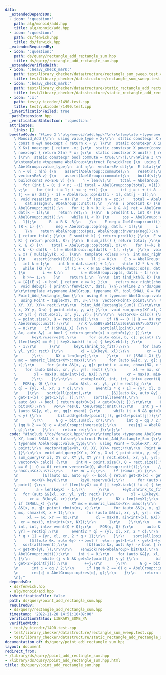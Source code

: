 ```yaml
---
data:
  _extendedDependsOn:
  - icon: ':question:'
    path: alg/monoid/add.hpp
    title: alg/monoid/add.hpp
  - icon: ':question:'
    path: ds/fenwick.hpp
    title: ds/fenwick.hpp
  _extendedRequiredBy:
  - icon: ':question:'
    path: ds/query/rectangle_add_rectangle_sum.hpp
    title: ds/query/rectangle_add_rectangle_sum.hpp
  _extendedVerifiedWith:
  - icon: ':heavy_check_mark:'
    path: test/library_checker/datastructure/rectangle_sum_sweep.test.cpp
    title: test/library_checker/datastructure/rectangle_sum_sweep.test.cpp
  - icon: ':heavy_check_mark:'
    path: test/library_checker/datastructure/static_rectangle_add_rectangle_sum.test.cpp
    title: test/library_checker/datastructure/static_rectangle_add_rectangle_sum.test.cpp
  - icon: ':x:'
    path: test/yukicoder/1490.test.cpp
    title: test/yukicoder/1490.test.cpp
  _isVerificationFailed: true
  _pathExtension: hpp
  _verificationStatusIcon: ':question:'
  attributes:
    links: []
  bundledCode: "#line 2 \"alg/monoid/add.hpp\"\n\r\ntemplate <typename X>\r\nstruct\
    \ Monoid_Add {\r\n  using value_type = X;\r\n  static constexpr X op(const X &x,\
    \ const X &y) noexcept { return x + y; }\r\n  static constexpr X inverse(const\
    \ X &x) noexcept { return -x; }\r\n  static constexpr X power(const X &x, ll n)\
    \ noexcept { return X(n) * x; }\r\n  static constexpr X unit() { return X(0);\
    \ }\r\n  static constexpr bool commute = true;\r\n};\r\n#line 3 \"ds/fenwick.hpp\"\
    \n\ntemplate <typename AbelGroup>\nstruct FenwickTree {\n  using E = typename\
    \ AbelGroup::value_type;\n  int n;\n  vector<E> dat;\n  E total;\n\n  FenwickTree(int\
    \ n = 0) : n(n) {\n    assert(AbelGroup::commute);\n    reset(n);\n  }\n  FenwickTree(const\
    \ vector<E>& v) {\n    assert(AbelGroup::commute);\n    build(v);\n  }\n\n  void\
    \ build(const vc<E>& v) {\n    n = len(v);\n    total = AbelGroup::unit();\n \
    \   for (int i = 0; i < n; ++i) total = AbelGroup::op(total, v[i]);\n    dat =\
    \ v;\n    for (int i = 1; i <= n; ++i) {\n      int j = i + (i & -i);\n      if\
    \ (j <= n) dat[j - 1] = AbelGroup::op(dat[i - 1], dat[j - 1]);\n    }\n  }\n\n\
    \  void reset(int sz = 0) {\n    if (sz) n = sz;\n    total = AbelGroup::unit();\n\
    \    dat.assign(n, AbelGroup::unit());\n  }\n\n  E prod(int k) {\n    E ret =\
    \ AbelGroup::unit();\n    for (; k > 0; k -= k & -k) ret = AbelGroup::op(ret,\
    \ dat[k - 1]);\n    return ret;\n  }\n\n  E prod(int L, int R) {\n    E pos =\
    \ AbelGroup::unit();\n    while (L < R) {\n      pos = AbelGroup::op(pos, dat[R\
    \ - 1]);\n      R -= R & -R;\n    }\n    E neg = AbelGroup::unit();\n    while\
    \ (R < L) {\n      neg = AbelGroup::op(neg, dat[L - 1]);\n      L -= L & -L;\n\
    \    }\n    return AbelGroup::op(pos, AbelGroup::inverse(neg));\n  }\n\n  E prod_all()\
    \ { return total; }\n\n  E sum(int k) { return prod(k); }\n\n  E sum(int L, int\
    \ R) { return prod(L, R); }\n\n  E sum_all() { return total; }\n\n  void multiply(int\
    \ k, E x) {\n    total = AbelGroup::op(total, x);\n    for (++k; k <= n; k +=\
    \ k & -k) dat[k - 1] = AbelGroup::op(dat[k - 1], x);\n  }\n\n  void add(int k,\
    \ E x) { multiply(k, x); }\n\n  template <class F>\n  int max_right(F& check)\
    \ {\n    assert(check(E(0)));\n    ll i = 0;\n    E s = AbelGroup::unit();\n \
    \   int k = 1;\n    int N = dat.size() + 1;\n    while (2 * k < N) k *= 2;\n \
    \   while (k) {\n      if (i + k < N && check(AbelGroup::op(s, dat[i + k - 1])))\
    \ {\n        i += k;\n        s = AbelGroup::op(s, dat[i - 1]);\n      }\n   \
    \   k >>= 1;\n    }\n    return i;\n  }\n\n  int find_kth(E k) {\n    auto check\
    \ = [&](E x) -> bool { return x <= k; };\n    return max_right(check);\n  }\n\n\
    \  void debug() { print(\"fenwick\", dat); }\n};\n#line 2 \"ds/query/point_add_rectangle_sum.hpp\"\
    \n\r\ntemplate <typename AbelGroup, typename XY, bool SMALL_X = false>\r\nstruct\
    \ Point_Add_Rectangle_Sum {\r\n  using G = typename AbelGroup::value_type;\r\n\
    \  using Point = tuple<XY, XY, G>;\r\n  vector<Point> point;\r\n  vector<tuple<XY,\
    \ XY, XY, XY>> rect;\r\n\r\n  Point_Add_Rectangle_Sum() {}\r\n\r\n  void add_query(XY\
    \ x, XY y, G w) { point.eb(x, y, w); }\r\n  void sum_query(XY xl, XY xr, XY yl,\
    \ XY yr) { rect.eb(xl, xr, yl, yr); }\r\n\r\n  vector<G> calc() {\r\n    int N\
    \ = point.size(), Q = rect.size();\r\n    if (N == 0 || Q == 0) return vector<G>(Q,\
    \ AbelGroup::unit());\r\n    // X \u65B9\u5411\u306E\u5EA7\u5727\r\n    int NX\
    \ = 0;\r\n    if (!SMALL_X) {\r\n      sort(all(point),\r\n           [&](auto\
    \ &x, auto &y) -> bool { return get<0>(x) < get<0>(y); });\r\n      vc<XY> keyX;\r\
    \n      keyX.reserve(N);\r\n      for (auto &&[a, b, c]: point) {\r\n        if\
    \ (len(keyX) == 0 || keyX.back() != a) { keyX.eb(a); }\r\n        a = len(keyX)\
    \ - 1;\r\n      }\r\n      keyX.shrink_to_fit();\r\n      for (auto &&[xl, xr,\
    \ yl, yr]: rect) {\r\n        xl = LB(keyX, xl);\r\n        xr = LB(keyX, xr);\r\
    \n      }\r\n      NX = len(keyX);\r\n    }\r\n    if (SMALL_X) {\r\n      XY\
    \ mx = numeric_limits<XY>::max();\r\n      for (auto &&[x, y, g]: point) chmin(mx,\
    \ x);\r\n      for (auto &&[x, y, g]: point) x -= mx, chmax(NX, x + 1);\r\n  \
    \    for (auto &&[xl, xr, yl, yr]: rect) {\r\n        xl -= mx, xr -= mx;\r\n\
    \        xl = max(0, min<int>(xl, NX));\r\n        xr = max(0, min<int>(xr, NX));\r\
    \n      }\r\n    }\r\n\r\n    vc<tuple<XY, int, int, int>> event(Q + Q);\r\n \
    \   FOR(q, Q) {\r\n      auto &[xl, xr, yl, yr] = rect[q];\r\n      event[2 *\
    \ q] = {yl, xl, xr, 2 * q};\r\n      event[2 * q + 1] = {yr, xl, xr, 2 * q + 1};\r\
    \n    }\r\n    sort(all(point),\r\n         [&](auto &x, auto &y) -> bool { return\
    \ get<1>(x) < get<1>(y); });\r\n    sort(all(event),\r\n         [&](auto &x,\
    \ auto &y) -> bool { return get<0>(x) < get<0>(y); });\r\n\r\n    FenwickTree<AbelGroup>\
    \ bit(NX);\r\n    vc<G> res(Q, AbelGroup::unit());\r\n    int j = 0;\r\n    for\
    \ (auto &&[y, xl, xr, qq]: event) {\r\n      while (j < N && get<1>(point[j])\
    \ < y) {\r\n        bit.add(get<0>(point[j]), get<2>(point[j]));\r\n        ++j;\r\
    \n      }\r\n      G g = bit.sum(xl, xr);\r\n      int q = qq / 2;\r\n      if\
    \ (qq % 2 == 0) g = AbelGroup::inverse(g);\r\n      res[q] = AbelGroup::op(res[q],\
    \ g);\r\n    }\r\n    return res;\r\n  }\r\n};\n"
  code: "#include \"ds/fenwick.hpp\"\r\n\r\ntemplate <typename AbelGroup, typename\
    \ XY, bool SMALL_X = false>\r\nstruct Point_Add_Rectangle_Sum {\r\n  using G =\
    \ typename AbelGroup::value_type;\r\n  using Point = tuple<XY, XY, G>;\r\n  vector<Point>\
    \ point;\r\n  vector<tuple<XY, XY, XY, XY>> rect;\r\n\r\n  Point_Add_Rectangle_Sum()\
    \ {}\r\n\r\n  void add_query(XY x, XY y, G w) { point.eb(x, y, w); }\r\n  void\
    \ sum_query(XY xl, XY xr, XY yl, XY yr) { rect.eb(xl, xr, yl, yr); }\r\n\r\n \
    \ vector<G> calc() {\r\n    int N = point.size(), Q = rect.size();\r\n    if (N\
    \ == 0 || Q == 0) return vector<G>(Q, AbelGroup::unit());\r\n    // X \u65B9\u5411\
    \u306E\u5EA7\u5727\r\n    int NX = 0;\r\n    if (!SMALL_X) {\r\n      sort(all(point),\r\
    \n           [&](auto &x, auto &y) -> bool { return get<0>(x) < get<0>(y); });\r\
    \n      vc<XY> keyX;\r\n      keyX.reserve(N);\r\n      for (auto &&[a, b, c]:\
    \ point) {\r\n        if (len(keyX) == 0 || keyX.back() != a) { keyX.eb(a); }\r\
    \n        a = len(keyX) - 1;\r\n      }\r\n      keyX.shrink_to_fit();\r\n   \
    \   for (auto &&[xl, xr, yl, yr]: rect) {\r\n        xl = LB(keyX, xl);\r\n  \
    \      xr = LB(keyX, xr);\r\n      }\r\n      NX = len(keyX);\r\n    }\r\n   \
    \ if (SMALL_X) {\r\n      XY mx = numeric_limits<XY>::max();\r\n      for (auto\
    \ &&[x, y, g]: point) chmin(mx, x);\r\n      for (auto &&[x, y, g]: point) x -=\
    \ mx, chmax(NX, x + 1);\r\n      for (auto &&[xl, xr, yl, yr]: rect) {\r\n   \
    \     xl -= mx, xr -= mx;\r\n        xl = max(0, min<int>(xl, NX));\r\n      \
    \  xr = max(0, min<int>(xr, NX));\r\n      }\r\n    }\r\n\r\n    vc<tuple<XY,\
    \ int, int, int>> event(Q + Q);\r\n    FOR(q, Q) {\r\n      auto &[xl, xr, yl,\
    \ yr] = rect[q];\r\n      event[2 * q] = {yl, xl, xr, 2 * q};\r\n      event[2\
    \ * q + 1] = {yr, xl, xr, 2 * q + 1};\r\n    }\r\n    sort(all(point),\r\n   \
    \      [&](auto &x, auto &y) -> bool { return get<1>(x) < get<1>(y); });\r\n \
    \   sort(all(event),\r\n         [&](auto &x, auto &y) -> bool { return get<0>(x)\
    \ < get<0>(y); });\r\n\r\n    FenwickTree<AbelGroup> bit(NX);\r\n    vc<G> res(Q,\
    \ AbelGroup::unit());\r\n    int j = 0;\r\n    for (auto &&[y, xl, xr, qq]: event)\
    \ {\r\n      while (j < N && get<1>(point[j]) < y) {\r\n        bit.add(get<0>(point[j]),\
    \ get<2>(point[j]));\r\n        ++j;\r\n      }\r\n      G g = bit.sum(xl, xr);\r\
    \n      int q = qq / 2;\r\n      if (qq % 2 == 0) g = AbelGroup::inverse(g);\r\
    \n      res[q] = AbelGroup::op(res[q], g);\r\n    }\r\n    return res;\r\n  }\r\
    \n};"
  dependsOn:
  - ds/fenwick.hpp
  - alg/monoid/add.hpp
  isVerificationFile: false
  path: ds/query/point_add_rectangle_sum.hpp
  requiredBy:
  - ds/query/rectangle_add_rectangle_sum.hpp
  timestamp: '2022-11-28 14:51:10+09:00'
  verificationStatus: LIBRARY_SOME_WA
  verifiedWith:
  - test/yukicoder/1490.test.cpp
  - test/library_checker/datastructure/rectangle_sum_sweep.test.cpp
  - test/library_checker/datastructure/static_rectangle_add_rectangle_sum.test.cpp
documentation_of: ds/query/point_add_rectangle_sum.hpp
layout: document
redirect_from:
- /library/ds/query/point_add_rectangle_sum.hpp
- /library/ds/query/point_add_rectangle_sum.hpp.html
title: ds/query/point_add_rectangle_sum.hpp
---
```

